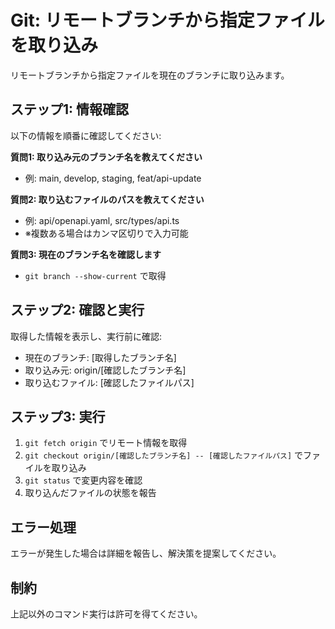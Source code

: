# Git: リモートブランチから指定ファイルを取り込み

リモートブランチから指定ファイルを現在のブランチに取り込みます。

## ステップ1: 情報確認

以下の情報を順番に確認してください:

**質問1: 取り込み元のブランチ名を教えてください**
- 例: main, develop, staging, feat/api-update

**質問2: 取り込むファイルのパスを教えてください**
- 例: api/openapi.yaml, src/types/api.ts
- ※複数ある場合はカンマ区切りで入力可能

**質問3: 現在のブランチ名を確認します**
- `git branch --show-current` で取得

## ステップ2: 確認と実行

取得した情報を表示し、実行前に確認:
- 現在のブランチ: [取得したブランチ名]
- 取り込み元: origin/[確認したブランチ名]
- 取り込むファイル: [確認したファイルパス]

## ステップ3: 実行

1. `git fetch origin` でリモート情報を取得
2. `git checkout origin/[確認したブランチ名] -- [確認したファイルパス]` でファイルを取り込み
3. `git status` で変更内容を確認
4. 取り込んだファイルの状態を報告

## エラー処理

エラーが発生した場合は詳細を報告し、解決策を提案してください。

## 制約

上記以外のコマンド実行は許可を得てください。